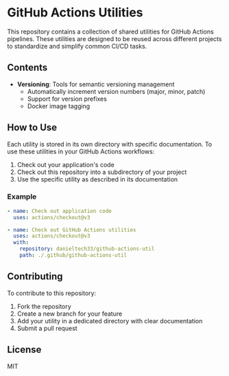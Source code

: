# GitHub Actions Utilities

This repository contains a collection of shared utilities for GitHub Actions pipelines. These utilities are designed to be reused across different projects to standardize and simplify common CI/CD tasks.

## Contents

- **Versioning**: Tools for semantic versioning management
  - Automatically increment version numbers (major, minor, patch)
  - Support for version prefixes
  - Docker image tagging

## How to Use

Each utility is stored in its own directory with specific documentation. To use these utilities in your GitHub Actions workflows:

1. Check out your application's code
2. Check out this repository into a subdirectory of your project
3. Use the specific utility as described in its documentation

### Example

```yaml
- name: Check out application code
  uses: actions/checkout@v3

- name: Check out GitHub Actions utilities
  uses: actions/checkout@v3
  with:
    repository: danieltech33/github-actions-util
    path: ./.github/github-actions-util
```

## Contributing

To contribute to this repository:

1. Fork the repository
2. Create a new branch for your feature
3. Add your utility in a dedicated directory with clear documentation
4. Submit a pull request

## License

MIT 
